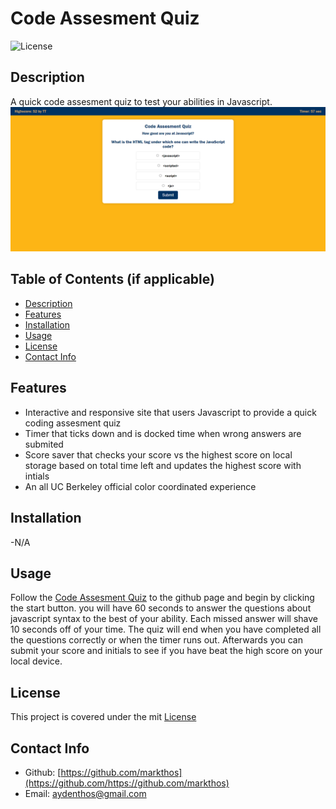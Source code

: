 # Code Assesment Quiz

![License](https://img.shields.io/badge/License-mit-blue.svg)



## Description

A quick code assesment quiz to test your abilities in Javascript.
<img src="./assets/Code-Assesment-Quiz.png">

## Table of Contents (if applicable)

- [Description](#description)
- [Features](#features)
- [Installation](#installation)
- [Usage](#usage)
- [License](#license)
- [Contact Info](#contact-info)



## Features

- Interactive and responsive site that users Javascript to provide a quick coding assesment quiz
- Timer that ticks down and is docked time when wrong answers are submited
- Score saver that checks your score vs the highest score on local storage based on total time left and updates the highest score with intials
- An all UC Berkeley official color coordinated experience

## Installation

-N/A

## Usage

Follow the [Code Assesment Quiz](https://markthos.github.io/Code_Assessment_Quiz/) to the github page and begin by clicking the start button.  you will have 60 seconds to answer the questions about javascript syntax to the best of your ability.  Each missed answer will shave 10 seconds off of your time.  The quiz will end when you have completed all the questions correctly or when the timer runs out. Afterwards you can submit your score and initials to see if you have beat the high score on your local device.

## License

This project is covered under the mit [License](https://choosealicense.com/licenses/${license})

## Contact Info

- Github: [https://github.com/markthos](https://github.com/https://github.com/markthos)
- Email: aydenthos@gmail.com
